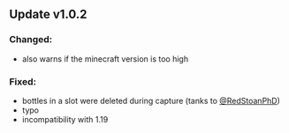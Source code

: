 ## Update v1.0.2

### Changed:

- also warns if the minecraft version is too high

### Fixed:

- bottles in a slot were deleted during capture (tanks to [@RedStoanPhD](https://www.planetminecraft.com/member/redstoanphd/))
- typo
- incompatibility with 1.19
